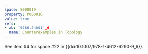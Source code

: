 ```yaml
---
space: S000019
property: P000016
value: true
refs:
- zb: "0386.54001"_6
  name: Counterexamples in Topology
---
```


See item #4 for space #22 in {{doi:10.1007/978-1-4612-6290-9_6}}.
